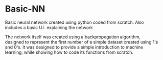 # Basic-NN
Basic neural network created using python coded from scratch. Also includes a basic U.I. explaining the network

The network itself was created using a backpropegation algorithm, designed to represent the first number of a simple dataset created using 1's and 0's. It was designed 
to provide a simple introduction to machine learning, while showing how to code its functions from scratch.

